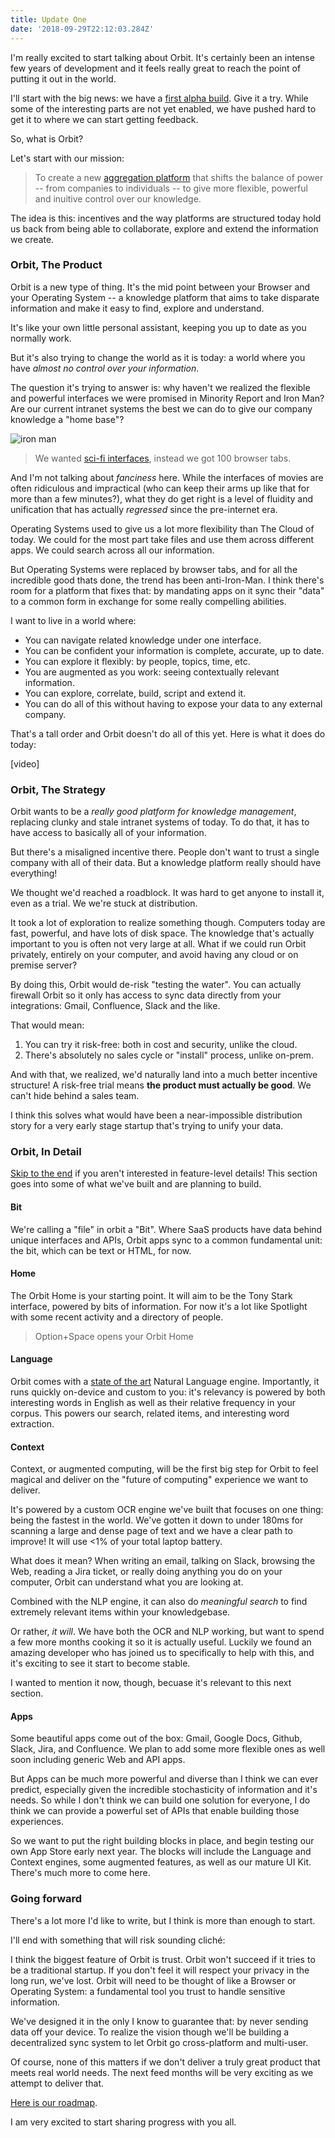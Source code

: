 ```yaml
---
title: Update One
date: '2018-09-29T22:12:03.284Z'
---
```


I'm really excited to start talking about Orbit. It's certainly been an intense few years of development and it feels really great to reach the point of putting it out in the world.

I'll start with the big news: we have a [first alpha build](). Give it a try. While some of the interesting parts are not yet enabled, we have pushed hard to get it to where we can start getting feedback.

So, what is Orbit?

Let's start with our mission:

> To create a new [aggregation platform](https://stratechery.com/2017/defining-aggregators/) that shifts the balance of power -- from companies to individuals -- to give more flexible, powerful and inuitive control over our knowledge.

The idea is this: incentives and the way platforms are structured today hold us back from being able to collaborate, explore and extend the information we create.

### Orbit, The Product

Orbit is a new type of thing. It's the mid point between your Browser and your Operating System -- a knowledge platform that aims to take disparate information and make it easy to find, explore and understand.

It's like your own little personal assistant, keeping you up to date as you normally work.

But it's also trying to change the world as it is today: a world where you have _almost no control over your information_.

The question it's trying to answer is: why haven't we realized the flexible and powerful interfaces we were promised in Minority Report and Iron Man? Are our current intranet systems the best we can do to give our company knowledge a "home base"?

![iron man](http://gradschoolguru.com/wp-content/uploads/2017/01/Iron-Man-Movie-Prologue-Hologram.jpg)

> We wanted [sci-fi interfaces](https://www.youtube.com/watch?v=PJqbivkm0Ms), instead we got 100 browser tabs.

And I'm not talking about _fanciness_ here. While the interfaces of movies are often ridiculous and impractical (who can keep their arms up like that for more than a few minutes?), what they do get right is a level of fluidity and unification that has actually _regressed_ since the pre-internet era.

Operating Systems used to give us a lot more flexibility than The Cloud of today. We could for the most part take files and use them across different apps. We could search across all our information.

But Operating Systems were replaced by browser tabs, and for all the incredible good thats done, the trend has been anti-Iron-Man. I think there's room for a platform that fixes that: by mandating apps on it sync their "data" to a common form in exchange for some really compelling abilities.

I want to live in a world where:

- You can navigate related knowledge under one interface.
- You can be confident your information is complete, accurate, up to date.
- You can explore it flexibly: by people, topics, time, etc.
- You are augmented as you work: seeing contextually relevant information.
- You can explore, correlate, build, script and extend it.
- You can do all of this without having to expose your data to any external company.

That's a tall order and Orbit doesn't do all of this yet. Here is what it does do today:

[video]

### Orbit, The Strategy

Orbit wants to be a _really good platform for knowledge management_, replacing clunky and stale intranet systems of today. To do that, it has to have access to basically all of your information.

But there's a misaligned incentive there. People don't want to trust a single company with all of their data. But a knowledge platform really should have everything!

We thought we'd reached a roadblock. It was hard to get anyone to install it, even as a trial. We we're stuck at distribution.

It took a lot of exploration to realize something though. Computers today are fast, powerful, and have lots of disk space. The knowledge that's actually important to you is often not very large at all. What if we could run Orbit privately, entirely on your computer, and avoid having any cloud or on premise server?

By doing this, Orbit would de-risk "testing the water". You can actually firewall Orbit so it only has access to sync data directly from your integrations: Gmail, Confluence, Slack and the like.

That would mean:

1. You can try it risk-free: both in cost and security, unlike the cloud.
2. There's absolutely no sales cycle or "install" process, unlike on-prem.

And with that, we realized, we'd naturally land into a much better incentive structure! A risk-free trial means **the product must actually be good**. We can't hide behind a sales team.

I think this solves what would have been a near-impossible distribution story for a very early stage startup that's trying to unify your data.

### Orbit, In Detail

[Skip to the end](#going-forward) if you aren't interested in feature-level details! This section goes into some of what we've built and are planning to build.

#### Bit

We're calling a "file" in orbit a "Bit". Where SaaS products have data behind unique interfaces and APIs, Orbit apps sync to a common fundamental unit: the bit, which can be text or HTML, for now.

#### Home

The Orbit Home is your starting point. It will aim to be the Tony Stark interface, powered by bits of information. For now it's a lot like Spotlight with some recent activity and a directory of people.

> Option+Space opens your Orbit Home

#### Language

Orbit comes with a [state of the art](https://arxiv.org/pdf/1803.08493.pdf) Natural Language engine. Importantly, it runs quickly on-device and custom to you: it's relevancy is powered by both interesting words in English as well as their relative frequency in your corpus. This powers our search, related items, and interesting word extraction.

#### Context

Context, or augmented computing, will be the first big step for Orbit to feel magical and deliver on the "future of computing" experience we want to deliver.

It's powered by a custom OCR engine we've built that focuses on one thing: being the fastest in the world. We've gotten it down to under 180ms for scanning a large and dense page of text and we have a clear path to improve! It will use <1% of your total laptop battery.

What does it mean? When writing an email, talking on Slack, browsing the Web, reading a Jira ticket, or really doing anything you do on your computer, Orbit can understand what you are looking at.

Combined with the NLP engine, it can also do _meaningful search_ to find extremely relevant items within your knowledgebase.

Or rather, _it will_. We have both the OCR and NLP working, but want to spend a few more months cooking it so it is actually useful. Luckily we found an amazing developer who has joined us to specifically to help with this, and it's exciting to see it start to become stable.

I wanted to mention it now, though, becuase it's relevant to this next section.

#### Apps

Some beautiful apps come out of the box: Gmail, Google Docs, Github, Slack, Jira, and Confluence. We plan to add some more flexible ones as well soon including generic Web and API apps.

But Apps can be much more powerful and diverse than I think we can ever predict, especially given the incredible stochasticity of information and it's needs. So while I don't think we can build one solution for everyone, I do think we can provide a powerful set of APIs that enable building those experiences.

So we want to put the right building blocks in place, and begin testing our own App Store early next year. The blocks will include the Language and Context engines, some augmented features, as well as our mature UI Kit. There's much more to come here.

### Going forward

There's a lot more I'd like to write, but I think is more than enough to start.

I'll end with something that will risk sounding cliché:

I think the biggest feature of Orbit is trust. Orbit won't succeed if it tries to be a traditional startup. If you don't feel it will respect your privacy in the long run, we've lost. Orbit will need to be thought of like a Browser or Operating System: a fundamental tool you trust to handle sensitive information.

We've designed it in the only I know to guarantee that: by never sending data off your device. To realize the vision though we'll be building a decentralized sync system to let Orbit go cross-platform and multi-user.

Of course, none of this matters if we don't deliver a truly great product that meets real world needs. The next feed months will be very exciting as we attempt to deliver that.

[Here is our roadmap]().

I am very excited to start sharing progress with you all.

<br />
